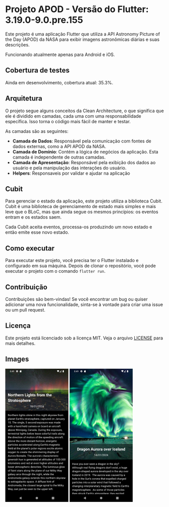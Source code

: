 # Projeto APOD - Versão do Flutter: 3.19.0-9.0.pre.155

Este projeto é uma aplicação Flutter que utiliza a API Astronomy Picture of the Day (APOD) da NASA para exibir imagens astronômicas diárias e suas descrições.

Funcionando atualmente apenas para Android e iOS. 

## Cobertura de testes
Ainda em desenvolvimento, cobertura atual: 35.3%.

## Arquitetura

O projeto segue alguns conceitos da Clean Architecture, o que significa que ele é dividido em camadas, cada uma com uma responsabilidade específica. Isso torna o código mais fácil de manter e testar.

As camadas são as seguintes:

- **Camada de Dados**: Responsável pela comunicação com fontes de dados externas, como a API APOD da NASA.
- **Camada de Domínio**: Contém a lógica de negócios da aplicação. Esta camada é independente de outras camadas.
- **Camada de Apresentação**: Responsável pela exibição dos dados ao usuário e pela manipulação das interações do usuário.
- **Helpers**: Responsaveis por validar e ajudar na aplicação

## Cubit

Para gerenciar o estado da aplicação, este projeto utiliza a biblioteca Cubit. Cubit é uma biblioteca de gerenciamento de estado mais simples e mais leve que o BLoC, mas que ainda segue os mesmos princípios: os eventos entram e os estados saem.

Cada Cubit aceita eventos, processa-os produzindo um novo estado e então emite esse novo estado.

## Como executar

Para executar este projeto, você precisa ter o Flutter instalado e configurado em sua máquina. Depois de clonar o repositório, você pode executar o projeto com o comando `flutter run`.

## Contribuição

Contribuições são bem-vindas! Se você encontrar um bug ou quiser adicionar uma nova funcionalidade, sinta-se à vontade para criar uma issue ou um pull request.

## Licença

Este projeto está licenciado sob a licença MIT. Veja o arquivo [LICENSE](LICENSE) para mais detalhes.


## Images 

<img src="https://raw.githubusercontent.com/me-lynx/apod/main/screenshots/Screenshot_1706572152.png?token=GHSAT0AAAAAACNC5KOH2M3EFMOIADWVEB7MZNYIGNQ" width="200">
<img src="https://raw.githubusercontent.com/me-lynx/apod/main/screenshots/Screenshot_1706572157.png?token=GHSAT0AAAAAACNC5KOGCO74NFQUWJMQKNYCZNYIGUQ" width="200">
